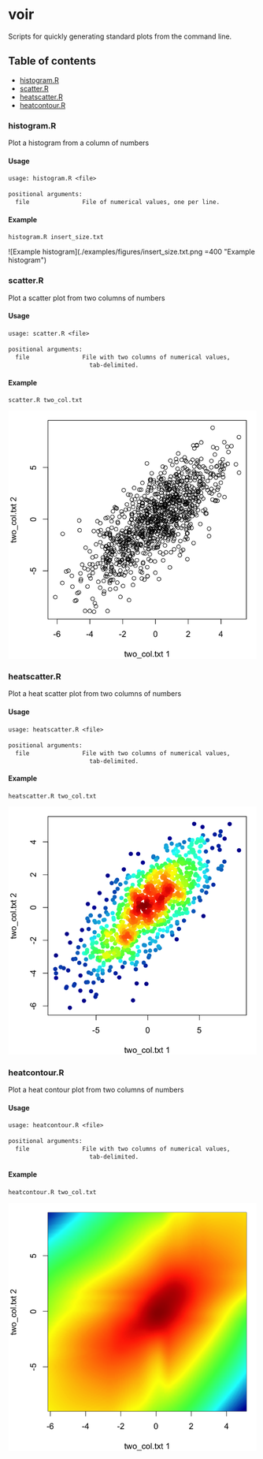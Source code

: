 voir
====

Scripts for quickly generating standard plots from the command line.

## Table of contents
* [histogram.R](#histogramr)
* [scatter.R](#scatterr)
* [heatscatter.R](#heatscatterr)
* [heatcontour.R](#heatcontourr)

### histogram.R

Plot a histogram from a column of numbers

#### Usage
```
usage: histogram.R <file>

positional arguments:
  file               File of numerical values, one per line.
```

#### Example
```
histogram.R insert_size.txt
```
![Example histogram](./examples/figures/insert_size.txt.png =400 "Example histogram")

### scatter.R

Plot a scatter plot from two columns of numbers

#### Usage
```
usage: scatter.R <file>

positional arguments:
  file               File with two columns of numerical values,
                       tab-delimited.
```

#### Example
```
scatter.R two_col.txt
```
![Example scatter plot](examples/figures/two_col.txt.png?raw=true "Example scatter plot")

### heatscatter.R

Plot a heat scatter plot from two columns of numbers

#### Usage
```
usage: heatscatter.R <file>

positional arguments:
  file               File with two columns of numerical values,
                       tab-delimited.
```

#### Example
```
heatscatter.R two_col.txt
```
![Example heat scatter plot](examples/figures/two_col.txt.heatscatter.png?raw=true "Example heat scatter plot")

### heatcontour.R

Plot a heat contour plot from two columns of numbers

#### Usage
```
usage: heatcontour.R <file>

positional arguments:
  file               File with two columns of numerical values,
                       tab-delimited.
```

#### Example
```
heatcontour.R two_col.txt
```
![Example heat contour plot](examples/figures/two_col.txt.heatcontour.png?raw=true "Example heat contour plot")